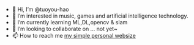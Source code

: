 - 👋 Hi, I’m @tuoyou-hao
- 👀 I’m interested in music, games and artificial intelligence technology.
- 🌱 I’m currently learning ML,DL,opencv & slam
- 💞️ I’m looking to collaborate on ... not yet~
- 📫 How to reach me [my simple personal websize](https://tuoyou-hao.github.io/)

<!---
tuoyou-hao/tuoyou-hao is a ✨ special ✨ repository because its `README.md` (this file) appears on your GitHub profile.
You can click the Preview link to take a look at your changes.
--->
